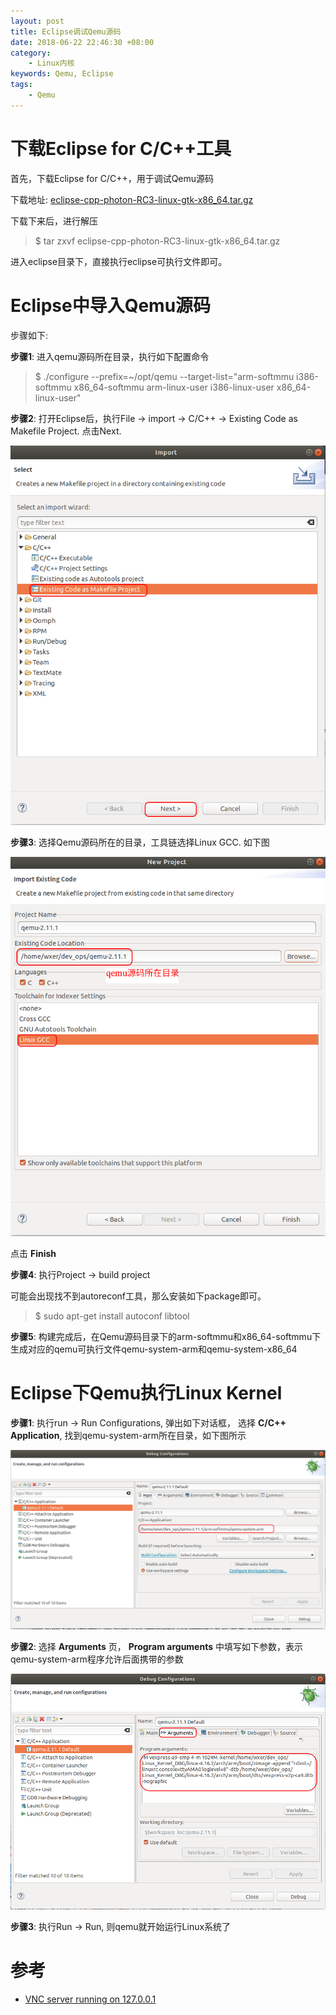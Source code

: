 ```yaml
---
layout: post
title: Eclipse调试Qemu源码
date: 2018-06-22 22:46:30 +08:00
category:
    - Linux内核
keywords: Qemu, Eclipse
tags:
    - Qemu
---
```


# 下载Eclipse for C/C++工具

首先，下载Eclipse for C/C++，用于调试Qemu源码

下载地址: [eclipse-cpp-photon-RC3-linux-gtk-x86_64.tar.gz](http://ftp.yz.yamagata-u.ac.jp/pub/eclipse//technology/epp/downloads/release/photon/RC3/eclipse-cpp-photon-RC3-linux-gtk-x86_64.tar.gz)

下载下来后，进行解压

> $ tar zxvf eclipse-cpp-photon-RC3-linux-gtk-x86_64.tar.gz

进入eclipse目录下，直接执行eclipse可执行文件即可。

# Eclipse中导入Qemu源码

步骤如下:

**步骤1**:
进入qemu源码所在目录，执行如下配置命令

> $ ./configure \-\-prefix=~/opt/qemu \-\-target-list=\"arm-softmmu i386-softmmu x86_64-softmmu arm-linux-user i386-linux-user x86_64-linux-user\"


**步骤2**: 打开Eclipse后，执行File -> import -> C/C++ -> Existing Code as Makefile Project. 点击Next.

![eclipse-import-qemu-src](/images/Linux_Kernel/eclipse-import-qemu-src.png)

**步骤3**: 选择Qemu源码所在的目录，工具链选择Linux GCC. 如下图

![eclipse-gcc-select](/images/Linux_Kernel/eclipse-gcc-select.png)

点击 **Finish**

**步骤4**: 执行Project -> build project

可能会出现找不到autoreconf工具，那么安装如下package即可。

> $ sudo apt-get install autoconf libtool


**步骤5**: 构建完成后，在Qemu源码目录下的arm-softmmu和x86_64-softmmu下生成对应的qemu可执行文件qemu-system-arm和qemu-system-x86_64

# Eclipse下Qemu执行Linux Kernel

**步骤1**: 执行run -> Run Configurations, 弹出如下对话框， 选择 **C/C++ Application**, 找到qemu-system-arm所在目录，如下图所示

![qemu-system-arm-path-config](/images/Linux_Kernel/qemu-system-arm-path-config.png)

**步骤2**: 选择 **Arguments** 页， **Program arguments** 中填写如下参数，表示qemu-system-arm程序允许后面携带的参数

![qemu-system-arm-run-kernel-argument](/images/Linux_Kernel/qemu-system-arm-run-kernel-argument.png)

**步骤3**: 执行Run -> Run, 则qemu就开始运行Linux系统了

# 参考

- [VNC server running on 127.0.0.1](http://www.crifan.com/qemu/_test/_arm/_vnc/_server/_running/_on/_127/_0/_0/_1/_5900/_no/_other/_output)
